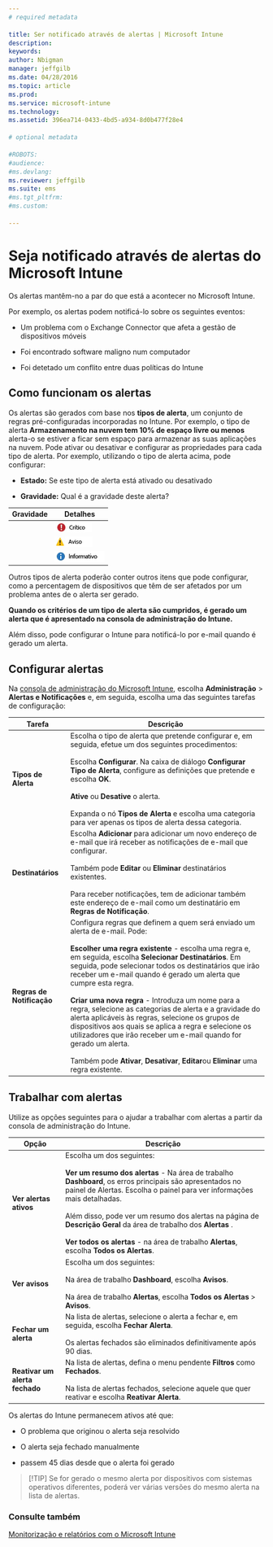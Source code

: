```yaml
---
# required metadata

title: Ser notificado através de alertas | Microsoft Intune
description:
keywords:
author: Nbigman
manager: jeffgilb
ms.date: 04/28/2016
ms.topic: article
ms.prod:
ms.service: microsoft-intune
ms.technology:
ms.assetid: 396ea714-0433-4bd5-a934-8d0b477f28e4

# optional metadata

#ROBOTS:
#audience:
#ms.devlang:
ms.reviewer: jeffgilb
ms.suite: ems
#ms.tgt_pltfrm:
#ms.custom:

---
```


# Seja notificado através de alertas do Microsoft Intune
Os alertas mantêm-no a par do que está a acontecer no Microsoft Intune.

Por exemplo, os alertas podem notificá-lo sobre os seguintes eventos:

-   Um problema com o Exchange Connector que afeta a gestão de dispositivos móveis

-   Foi encontrado software maligno num computador

-   Foi detetado um conflito entre duas políticas do Intune


## Como funcionam os alertas
Os alertas são gerados com base nos **tipos de alerta**, um conjunto de regras pré-configuradas incorporadas no Intune. Por exemplo, o tipo de alerta **Armazenamento na nuvem tem 10% de espaço livre ou menos** alerta-o se estiver a ficar sem espaço para armazenar as suas aplicações na nuvem. Pode ativar ou desativar e configurar as propriedades para cada tipo de alerta. Por exemplo, utilizando o tipo de alerta acima, pode configurar:

-   **Estado:** Se este tipo de alerta está ativado ou desativado

-   **Gravidade:** Qual é a gravidade deste alerta?


|Gravidade|Detalhes|
|--------|-------|
    |![Alerta crítico](../media/Critical-Alert.jpg)|Indica um problema grave que deve investigar logo que possível, por exemplo, quando tenha sido detetado software maligno num computador.|
    |![Alerta de aviso](../media/Warning-Alert.jpg)|Indica um problema que não é atualmente grave, mas pode tornar-se grave se não atuar, por exemplo, atualizações de segurança que aguardem instalação.|
    |![Alerta informativo](../media/Informational-Alert.jpg)|Indica informações que não são críticas para as suas operações, por exemplo, uma nova versão do Exchange Connector disponível.|

Outros tipos de alerta poderão conter outros itens que pode configurar, como a percentagem de dispositivos que têm de ser afetados por um problema antes de o alerta ser gerado.

**Quando os critérios de um tipo de alerta são cumpridos, é gerado um alerta que é apresentado na consola de administração do Intune.**

Além disso, pode configurar o Intune para notificá-lo por e-mail quando é gerado um alerta.

## Configurar alertas
Na [consola de administração do Microsoft Intune](https://manage.microsoft.com), escolha **Administração** &gt; **Alertas e Notificações** e, em seguida, escolha uma das seguintes tarefas de configuração:

|Tarefa|Descrição|
|--------|---------------|
|**Tipos de Alerta**|Escolha o tipo de alerta que pretende configurar e, em seguida, efetue um dos seguintes procedimentos:<br /><br />Escolha **Configurar**. Na caixa de diálogo **Configurar Tipo de Alerta**, configure as definições que pretende e escolha **OK**.<br /><br />**Ative** ou **Desative** o alerta.<br /><br />Expanda o nó **Tipos de Alerta** e escolha uma categoria para ver apenas os tipos de alerta dessa categoria.|
|**Destinatários**|Escolha **Adicionar** para adicionar um novo endereço de e-mail que irá receber as notificações de e-mail que configurar.<br /><br />Também pode **Editar** ou **Eliminar** destinatários existentes.<br /><br />Para receber notificações, tem de adicionar também este endereço de e-mail como um destinatário em **Regras de Notificação**.|
|**Regras de Notificação**|Configura regras que definem a quem será enviado um alerta de e-mail. Pode:<br /><br />**Escolher uma regra existente** - escolha uma regra e, em seguida, escolha **Selecionar Destinatários**. Em seguida, pode selecionar todos os destinatários que irão receber um e-mail quando é gerado um alerta que cumpre esta regra.<br /><br />**Criar uma nova regra** - Introduza um nome para a regra, selecione as categorias de alerta e a gravidade do alerta aplicáveis às regras, selecione os grupos de dispositivos aos quais se aplica a regra e selecione os utilizadores que irão receber um e-mail quando for gerado um alerta.<br /><br />Também pode **Ativar**, **Desativar**, **Editar**ou **Eliminar** uma regra existente.|

## Trabalhar com alertas
Utilize as opções seguintes para o ajudar a trabalhar com alertas a partir da consola de administração do Intune.

|Opção|Descrição|
|----------|---------------|
|**Ver alertas ativos**|Escolha um dos seguintes:<br /><br />**Ver um resumo dos alertas** - Na área de trabalho **Dashboard**, os erros principais são apresentados no painel de Alertas. Escolha o painel para ver informações mais detalhadas.<br /><br />Além disso, pode ver um resumo dos alertas na página de **Descrição Geral** da área de trabalho dos **Alertas** .<br /><br />**Ver todos os alertas** - na área de trabalho **Alertas**, escolha **Todos os Alertas**.|
|**Ver avisos**|Escolha um dos seguintes:<br /><br />Na área de trabalho **Dashboard**, escolha **Avisos**.<br /><br />Na área de trabalho **Alertas**, escolha **Todos os Alertas** &gt; **Avisos**.|
|**Fechar um alerta**|Na lista de alertas, selecione o alerta a fechar e, em seguida, escolha **Fechar Alerta**.<br /><br />Os alertas fechados são eliminados definitivamente após 90 dias.|
|**Reativar um alerta fechado**|Na lista de alertas, defina o menu pendente **Filtros** como **Fechados**.<br /><br />Na lista de alertas fechados, selecione aquele que quer reativar e escolha **Reativar Alerta**.|
Os alertas do Intune permanecem ativos até que:

-   O problema que originou o alerta seja resolvido

-   O alerta seja fechado manualmente

-   passem 45 dias desde que o alerta foi gerado

> [!TIP] Se for gerado o mesmo alerta por dispositivos com sistemas operativos diferentes, poderá ver várias versões do mesmo alerta na lista de alertas.

### Consulte também
[Monitorização e relatórios com o Microsoft Intune](monitoring-and-reports-with-microsoft-intune.md)


<!--HONumber=May16_HO5-->


